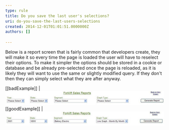 ```yaml
---
type: rule
title: Do you save the last user's selections?
uri: do-you-save-the-last-users-selections
created: 2014-12-01T01:01:51.0000000Z
authors: []

---
```


Below is a report screen that is fairly common that developers create,  they will make it so every time the page is loaded the user will have to  reselect their options. To make it simpler the options should be stored  in a cookie or database and be already pre-selected once the page is  reloaded, as it is likely they will want to use the same or slightly  modified query. If they don't then they can simply select what they are  after anyway.
 
[[badExample]]
| ![This is suitable for first view, but not for a return view](../../assets/SampleSelect.jpg)
[[goodExample]]
| ![Instead, save the users last selection](../../assets/SampleSelect2.jpg)
